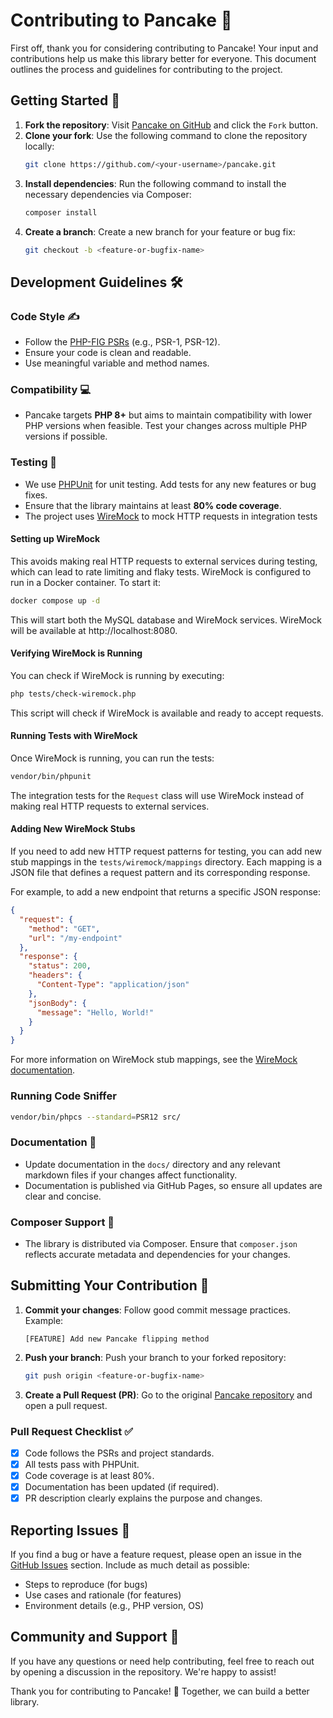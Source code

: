 # Contributing to Pancake 🥞

First off, thank you for considering contributing to Pancake! Your input and contributions help us make this library better for everyone. This document outlines the process and guidelines for contributing to the project.

## Getting Started 🚀

1. **Fork the repository**: Visit [Pancake on GitHub](https://github.com/guibranco/pancake) and click the `Fork` button.
2. **Clone your fork**: Use the following command to clone the repository locally:
   ```bash
   git clone https://github.com/<your-username>/pancake.git
   ```
3. **Install dependencies**: Run the following command to install the necessary dependencies via Composer:
   ```bash
   composer install
   ```
4. **Create a branch**: Create a new branch for your feature or bug fix:
   ```bash
   git checkout -b <feature-or-bugfix-name>
   ```

## Development Guidelines 🛠️

### Code Style ✍️

- Follow the [PHP-FIG PSRs](https://www.php-fig.org/psr/) (e.g., PSR-1, PSR-12).
- Ensure your code is clean and readable.
- Use meaningful variable and method names.

### Compatibility 💻

- Pancake targets **PHP 8+** but aims to maintain compatibility with lower PHP versions when feasible. Test your changes across multiple PHP versions if possible.

### Testing 🧪

- We use [PHPUnit](https://phpunit.de/) for unit testing. Add tests for any new features or bug fixes.
- Ensure that the library maintains at least **80% code coverage**.
- The project uses [WireMock](https://wiremock.org/) to mock HTTP requests in integration tests

#### Setting up WireMock

This avoids making real HTTP requests to external services during testing, which can lead to rate limiting and flaky tests.
WireMock is configured to run in a Docker container. To start it:

```bash
docker compose up -d
```

This will start both the MySQL database and WireMock services. WireMock will be available at http://localhost:8080.

#### Verifying WireMock is Running

You can check if WireMock is running by executing:

```bash
php tests/check-wiremock.php
```

This script will check if WireMock is available and ready to accept requests.

#### Running Tests with WireMock

Once WireMock is running, you can run the tests:

```bash
vendor/bin/phpunit
```

The integration tests for the `Request` class will use WireMock instead of making real HTTP requests to external services.

#### Adding New WireMock Stubs

If you need to add new HTTP request patterns for testing, you can add new stub mappings in the `tests/wiremock/mappings` directory. Each mapping is a JSON file that defines a request pattern and its corresponding response.

For example, to add a new endpoint that returns a specific JSON response:

```json
{
  "request": {
    "method": "GET",
    "url": "/my-endpoint"
  },
  "response": {
    "status": 200,
    "headers": {
      "Content-Type": "application/json"
    },
    "jsonBody": {
      "message": "Hello, World!"
    }
  }
}
```

For more information on WireMock stub mappings, see the [WireMock documentation](https://wiremock.org/docs/stubbing/).

### Running Code Sniffer

```bash
vendor/bin/phpcs --standard=PSR12 src/
```

### Documentation 📖

- Update documentation in the `docs/` directory and any relevant markdown files if your changes affect functionality.
- Documentation is published via GitHub Pages, so ensure all updates are clear and concise.

### Composer Support 🎵

- The library is distributed via Composer. Ensure that `composer.json` reflects accurate metadata and dependencies for your changes.

## Submitting Your Contribution 📨

1. **Commit your changes**: Follow good commit message practices. Example:
   ```
   [FEATURE] Add new Pancake flipping method
   ```
2. **Push your branch**: Push your branch to your forked repository:
   ```bash
   git push origin <feature-or-bugfix-name>
   ```
3. **Create a Pull Request (PR)**: Go to the original [Pancake repository](https://github.com/guibranco/pancake) and open a pull request.

### Pull Request Checklist ✅

- [x] Code follows the PSRs and project standards.
- [x] All tests pass with PHPUnit.
- [x] Code coverage is at least 80%.
- [x] Documentation has been updated (if required).
- [x] PR description clearly explains the purpose and changes.

## Reporting Issues 🐞

If you find a bug or have a feature request, please open an issue in the [GitHub Issues](https://github.com/guibranco/pancake/issues) section. Include as much detail as possible:

- Steps to reproduce (for bugs)
- Use cases and rationale (for features)
- Environment details (e.g., PHP version, OS)

## Community and Support 🤝

If you have any questions or need help contributing, feel free to reach out by opening a discussion in the repository. We're happy to assist!

Thank you for contributing to Pancake! 🥞 Together, we can build a better library.

